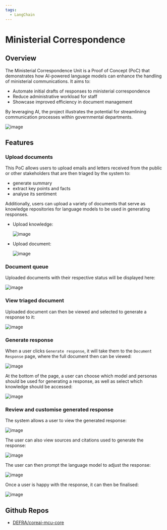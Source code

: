 ```yaml
---
tags:
  - LangChain
---
```


# Ministerial Correspondence

## Overview

The Ministerial Correspondence Unit is a Proof of Concept (PoC) that demonstrates how AI-powered language models can enhance the handling of ministerial communications. It aims to:

- Automate initial drafts of responses to ministerial correspondence
- Reduce administrative workload for staff
- Showcase improved efficiency in document management

By leveraging AI, the project illustrates the potential for streamlining communication processes within governmental departments.

![image](../images/projects/mcu/home.png)

## Features

### Upload documents

This PoC allows users to upload emails and letters received from the public or other stakeholders that are then triaged by the system to:

- generate summary
- extract key points and facts 
- analyse its sentiment

Additionally, users can upload a variety of documents that serve as knowledge repositories for language models to be used in generating responses.

<div class="grid cards" markdown>

-   Upload knowledge:

    ![image](../images/projects/mcu/upload-knowledge.png)

-   Upload document:

    ![image](../images/projects/mcu/upload-document.png)

</div>

### Document queue

Uploaded documents with their respective status will be displayed here:

![image](../images/projects/mcu/document-queue.png)

### View triaged document

Uploaded document can then be viewed and selected to generate a response to it:

![image](../images/projects/mcu/generate-response.png)

### Generate response

When a user clicks `Generate response`, it will take them to the `Document Response` page, where the full document then can be viewed:

![image](../images/projects/mcu/document-response.png)

At the bottom of the page, a user can choose which model and personas should be used for generating a response, as well as select which knowledge should be accessed:

![image](../images/projects/mcu/select-models.png)

### Review and customise generated response

The system allows a user to view the generated response:

![image](../images/projects/mcu/agent-response.png)

The user can also view sources and citations used to generate the response:

![image](../images/projects/mcu/sources.png)

The user can then prompt the language model to adjust the response:

![image](../images/projects/mcu/customise-response.png)

Once a user is happy with the response, it can then be finalised:

![image](../images/projects/mcu/document-complete.png)

## Github Repos

- [DEFRA/coreai-mcu-core](https://github.com/DEFRA/coreai-mcu-core)